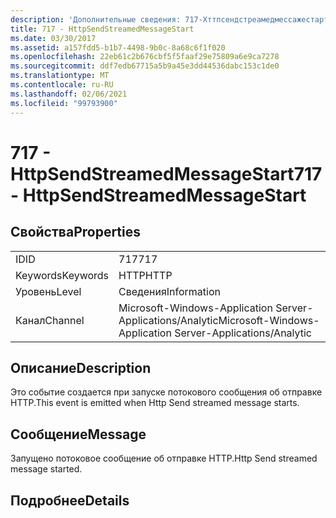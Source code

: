 ```yaml
---
description: 'Дополнительные сведения: 717-Хттпсендстреамедмессажестарт'
title: 717 - HttpSendStreamedMessageStart
ms.date: 03/30/2017
ms.assetid: a157fdd5-b1b7-4498-9b0c-8a68c6f1f020
ms.openlocfilehash: 22eb61c2b676cbf5f5faaf29e75809a6e9ca7278
ms.sourcegitcommit: ddf7edb67715a5b9a45e3dd44536dabc153c1de0
ms.translationtype: MT
ms.contentlocale: ru-RU
ms.lasthandoff: 02/06/2021
ms.locfileid: "99793900"
---
```

# <a name="717---httpsendstreamedmessagestart"></a><span data-ttu-id="29d65-103">717 - HttpSendStreamedMessageStart</span><span class="sxs-lookup"><span data-stu-id="29d65-103">717 - HttpSendStreamedMessageStart</span></span>

## <a name="properties"></a><span data-ttu-id="29d65-104">Свойства</span><span class="sxs-lookup"><span data-stu-id="29d65-104">Properties</span></span>  
  
|||  
|-|-|  
|<span data-ttu-id="29d65-105">ID</span><span class="sxs-lookup"><span data-stu-id="29d65-105">ID</span></span>|<span data-ttu-id="29d65-106">717</span><span class="sxs-lookup"><span data-stu-id="29d65-106">717</span></span>|  
|<span data-ttu-id="29d65-107">Keywords</span><span class="sxs-lookup"><span data-stu-id="29d65-107">Keywords</span></span>|<span data-ttu-id="29d65-108">HTTP</span><span class="sxs-lookup"><span data-stu-id="29d65-108">HTTP</span></span>|  
|<span data-ttu-id="29d65-109">Уровень</span><span class="sxs-lookup"><span data-stu-id="29d65-109">Level</span></span>|<span data-ttu-id="29d65-110">Сведения</span><span class="sxs-lookup"><span data-stu-id="29d65-110">Information</span></span>|  
|<span data-ttu-id="29d65-111">Канал</span><span class="sxs-lookup"><span data-stu-id="29d65-111">Channel</span></span>|<span data-ttu-id="29d65-112">Microsoft-Windows-Application Server-Applications/Analytic</span><span class="sxs-lookup"><span data-stu-id="29d65-112">Microsoft-Windows-Application Server-Applications/Analytic</span></span>|  
  
## <a name="description"></a><span data-ttu-id="29d65-113">Описание</span><span class="sxs-lookup"><span data-stu-id="29d65-113">Description</span></span>  

 <span data-ttu-id="29d65-114">Это событие создается при запуске потокового сообщения об отправке HTTP.</span><span class="sxs-lookup"><span data-stu-id="29d65-114">This event is emitted when Http Send streamed message starts.</span></span>  
  
## <a name="message"></a><span data-ttu-id="29d65-115">Сообщение</span><span class="sxs-lookup"><span data-stu-id="29d65-115">Message</span></span>  

 <span data-ttu-id="29d65-116">Запущено потоковое сообщение об отправке HTTP.</span><span class="sxs-lookup"><span data-stu-id="29d65-116">Http Send streamed message started.</span></span>  
  
## <a name="details"></a><span data-ttu-id="29d65-117">Подробнее</span><span class="sxs-lookup"><span data-stu-id="29d65-117">Details</span></span>
